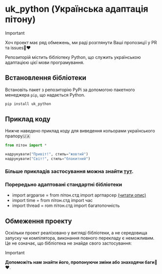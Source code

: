 # uk_python (Українська адаптація пітону)

> [!IMPORTANT]
> Хоч проект має ряд обмежень, ми
> раді розглянути Ваші пропозиції у PR та issues🙏❤️

Репозиторій містить бібліотеку Python, що служить українською
адаптацією цієї мови програмування.

## Встановлення бібліотеки

Встановіть пакет з репозиторію PyPi за допомогою
пакетного менеджера `pip`, що надається Python.

```sh
pip install uk_python
```

## Приклад коду

Нижче наведено приклад коду для виведення
кольорами українського прапору🇺🇦

```python
from пітон import *

надрукувати("Привіт!", стиль="жовтий")
надрукувати("Світ!", стиль="блакитний")
```

### Більше прикладів застосування можна знайти [<ins>тут</ins>](./приклади).

### Порередьно адаптовані стандартні бібліотеки
   - import argparse = from пітон.стд import аргпарсер [(<ins>читати опис</ins>)](./бібліотека/пітон/стд/аргпарсер.md)
   - import time = from пітон.стд import час
   - import thread = rom пітон.стд import багатопочність

## Обмеження проекту

Оскільки проект реалізовано у вигляді бібліотеки,
а не середовища запуску чи компілятора,
виконання повного перекладу є неможливим.
Це не означає, що бібліотека не знайде свого застосування:


> [!IMPORTANT]
> **Допоможіть нам знайти його, пропонуючи зміни або знаходячи баги**🙏❤️.
